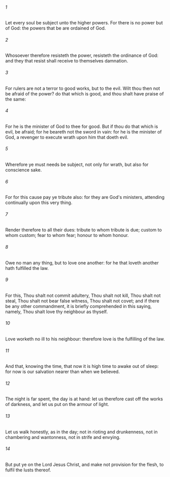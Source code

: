 ###### 1
Let every soul be subject unto the higher powers. For there is no power but of God: the powers that be are ordained of God.

###### 2
Whosoever therefore resisteth the power, resisteth the ordinance of God: and they that resist shall receive to themselves damnation.

###### 3
For rulers are not a terror to good works, but to the evil. Wilt thou then not be afraid of the power? do that which is good, and thou shalt have praise of the same:

###### 4
For he is the minister of God to thee for good. But if thou do that which is evil, be afraid; for he beareth not the sword in vain: for he is the minister of God, a revenger to execute wrath upon him that doeth evil.

###### 5
Wherefore ye must needs be subject, not only for wrath, but also for conscience sake.

###### 6
For for this cause pay ye tribute also: for they are God's ministers, attending continually upon this very thing.

###### 7
Render therefore to all their dues: tribute to whom tribute is due; custom to whom custom; fear to whom fear; honour to whom honour.

###### 8
Owe no man any thing, but to love one another: for he that loveth another hath fulfilled the law.

###### 9
For this, Thou shalt not commit adultery, Thou shalt not kill, Thou shalt not steal, Thou shalt not bear false witness, Thou shalt not covet; and if there be any other commandment, it is briefly comprehended in this saying, namely, Thou shalt love thy neighbour as thyself.

###### 10
Love worketh no ill to his neighbour: therefore love is the fulfilling of the law.

###### 11
And that, knowing the time, that now it is high time to awake out of sleep: for now is our salvation nearer than when we believed.

###### 12
The night is far spent, the day is at hand: let us therefore cast off the works of darkness, and let us put on the armour of light.

###### 13
Let us walk honestly, as in the day; not in rioting and drunkenness, not in chambering and wantonness, not in strife and envying.

###### 14
But put ye on the Lord Jesus Christ, and make not provision for the flesh, to fulfil the lusts thereof.

